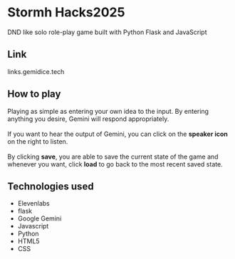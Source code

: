 # Stormh Hacks2025
DND like solo role-play game built with Python Flask and JavaScript

## Link
links.gemidice.tech

## How to play
Playing as simple as entering your own idea to the input. By entering anything you desire, Gemini will respond appropriately.  <br> <br>
If you want to hear the output of Gemini, you can click on the **speaker icon** on the right to listen. <br> <br>
By clicking **save**, you are able to save the current state of the game and whenever you want, click **load** to go back to the most recent saved state.

## Technologies used
- Elevenlabs
- flask
- Google Gemini
- Javascript
- Python
- HTML5
- CSS

